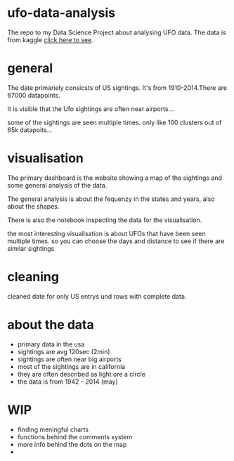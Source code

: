 # ufo-data-analysis

The repo to my Data Science Project about analysing UFO data.
The data is from kaggle [click here to see](https://www.kaggle.com/datasets/NUFORC/ufo-sightings).


# general 

The date primariely consicsts of US sightings. It's from 1910-2014.There are 67000 datapoints. 

It is visible that the Ufo sightings are often near airports... 

some of the sightings are seen multiple times. only like 100 clusters out of 65k datapoits... 

# visualisation 
The primary dashboard is the website showing a map of the sightings and some general analysis of the data.

The general analysis is about the fequenzy in the states and years, also about the shapes. 


There is also the notebook inspecting the data for the visualisation.

the most interesting visualisation is about UFOs that have been seen multiple times. so you can choose the days and distance to see if there are similar sightings

# cleaning 

cleaned date for only US entrys und rows with complete data. 

# about the data 

- primary data in the usa 
- sightings are avg 120sec (2min)
- sightings are often near big airports
- most of the sightings are in california
- they are often described as light ore a circle
- the data is from 1942 - 2014 (may)

  
# WIP 
- finding meningful charts
- functions behind the comments system
- more info behind the dots on the map
- 

